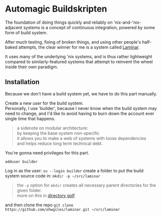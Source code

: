 # Automagic Buildskripten
The foundation of doing things quickly and reliably on 'nix-and-'nix-adjacent systems is a concept of continuous integration, powered by some form of build system.

After much testing, fixing of broken things, and using other people's half-baked attempts, the clear winner for me is a system called [Laminar](https://laminar.ohwg.net/).

It uses many of the underlying 'nix systems, and is thus rather lightweight compared to similarly-featured systems that attempt to reinvent the wheel inside their own paradigm.

## Installation

Because we don't have a build system yet, we have to do this part manually.

Create a new user for the build system.  
Personally, I use 'builder', because I never know when the build system may need to change, and I'd like to avoid having to burn down the account ever single time that happens.

> a sidenote on modular architecture:  
> by keeping the base system non-specific  
> it allows you to make a web of systems with loose dependencies  
> and helps reduce long term technical debt.

You're gonna need privileges for this part.

`adduser builder`


Log in as the user:
`su --login builder`
create a folder to put the build system source code in:
`mkdir -p ~/src/laminar`  

> the `-p` option for `mkdir` creates all necessary parent directories for the given folder.  
> more on this in [directory golf](/doc/stacks/dirmod.md).   

and then clone the repo
`git clone https://github.com/ohwgiles/laminar.git ~/src/laminar`
